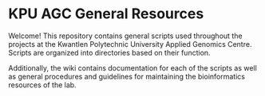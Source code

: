 # KPU AGC General Resources
Welcome! This repository contains general scripts used throughout the projects at the Kwantlen Polytechnic University Applied Genomics Centre. Scripts are organized into directories based on their function.


Additionally, the wiki contains documentation for each of the scripts as well as general procedures and guidelines for maintaining the bioinformatics resources of the lab. 
